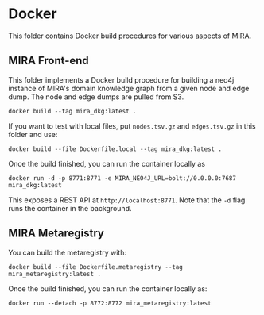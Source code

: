 # Docker

This folder contains Docker build procedures for various aspects of MIRA.

## MIRA Front-end

This folder implements a Docker build procedure for building a neo4j instance
of MIRA's domain knowledge graph from a given node and edge dump. The node
and edge dumps are pulled from S3.

```shell
docker build --tag mira_dkg:latest .
```

If you want to test with local files, put `nodes.tsv.gz` and `edges.tsv.gz` in
this folder and use:

```shell
docker build --file Dockerfile.local --tag mira_dkg:latest .
```

Once the build finished, you can run the container locally as

```shell
docker run -d -p 8771:8771 -e MIRA_NEO4J_URL=bolt://0.0.0.0:7687 mira_dkg:latest
```

This exposes a REST API at `http://localhost:8771`. Note that the `-d` flag
runs the container in the background.

## MIRA Metaregistry

You can build the metaregistry with:

```shell
docker build --file Dockerfile.metaregistry --tag mira_metaregistry:latest .
```

Once the build finished, you can run the container locally as:

```shell
docker run --detach -p 8772:8772 mira_metaregistry:latest
```
